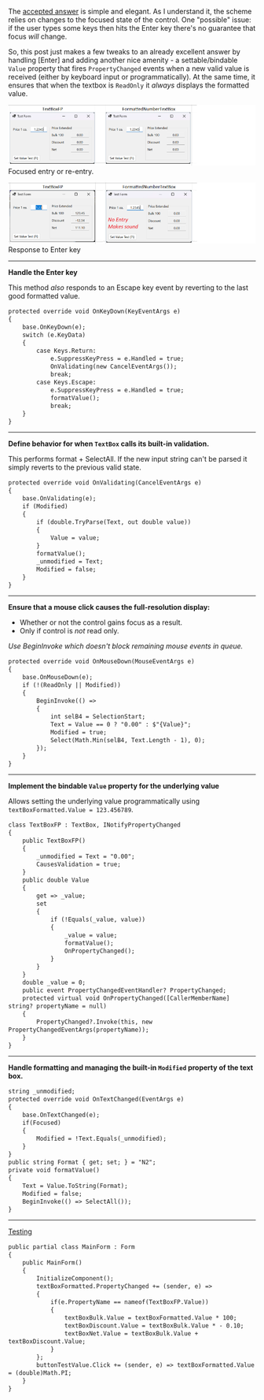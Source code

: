 The [accepted answer](https://stackoverflow.com/a/74894995/5438626) is simple and elegant. As I understand it, the scheme relies on changes to the focused state of the control. One "possible" issue: if the user types some keys then hits the Enter key there's no guarantee that focus _will_ change. 

So, this post just makes a few tweaks to an already excellent answer by handling [Enter] and adding another nice amenity - a settable/bindable `Value` property that fires `PropertyChanged` events when a new valid value is received (either by keyboard input or programmatically). At the same time, it ensures that when the textbox is `ReadOnly` it _always_ displays the formatted value.
    
![screenshot](https://github.com/IVSoftware/textbox-for-floating-point/blob/master/formatted-textbox/Screenshots/single.focused-entry.png)
Focused entry or re-entry.

![screenshot](https://github.com/IVSoftware/textbox-for-floating-point/blob/master/formatted-textbox/Screenshots/single.validate.png)
Response to Enter key

***
**Handle the Enter key**

This method _also_ responds to an Escape key event by reverting to the last good formatted value.

    protected override void OnKeyDown(KeyEventArgs e)
    {
        base.OnKeyDown(e);
        switch (e.KeyData)
        {
            case Keys.Return:
                e.SuppressKeyPress = e.Handled = true;
                OnValidating(new CancelEventArgs());
                break;
            case Keys.Escape:
                e.SuppressKeyPress = e.Handled = true;
                formatValue();
                break;
        }
    }


***
**Define behavior for when `TextBox` calls its built-in validation.**

This performs format + SelectAll. If the new input string can't be parsed it simply reverts to the previous valid state.

    protected override void OnValidating(CancelEventArgs e)
    {
        base.OnValidating(e);
        if (Modified)
        {
            if (double.TryParse(Text, out double value))
            {
                Value = value;
            }
            formatValue();
            _unmodified = Text;
            Modified = false;
        }
    }

***
**Ensure that a mouse click causes the full-resolution display:**

- Whether or not the control gains focus as a result.
- Only if control is _not_ read only.

_Use BeginInvoke which doesn't block remaining mouse events in queue._

    protected override void OnMouseDown(MouseEventArgs e)
    {
        base.OnMouseDown(e);
        if (!(ReadOnly || Modified))
        {
            BeginInvoke(() =>
            {
                int selB4 = SelectionStart;
                Text = Value == 0 ? "0.00" : $"{Value}";
                Modified = true;
                Select(Math.Min(selB4, Text.Length - 1), 0);
            });
        }
    }

***
**Implement the bindable `Value` property for the underlying value**

Allows setting the underlying value programmatically using  `textBoxFormatted.Value = 123.456789`.

    class TextBoxFP : TextBox, INotifyPropertyChanged
    {
        public TextBoxFP()
        {
            _unmodified = Text = "0.00";
            CausesValidation = true;
        }
        public double Value  
        {
            get => _value;
            set
            {
                if (!Equals(_value, value))
                {
                    _value = value;
                    formatValue();
                    OnPropertyChanged();
                }
            }
        }
        double _value = 0;    
        public event PropertyChangedEventHandler? PropertyChanged;
        protected virtual void OnPropertyChanged([CallerMemberName] string? propertyName = null)
        {
            PropertyChanged?.Invoke(this, new PropertyChangedEventArgs(propertyName));
        }
    }

***
**Handle formatting and managing the built-in `Modified` property of the text box.**

    string _unmodified;
    protected override void OnTextChanged(EventArgs e)
    {
        base.OnTextChanged(e);
        if(Focused)
        {
            Modified = !Text.Equals(_unmodified);
        }
    }
    public string Format { get; set; } = "N2";
    private void formatValue()
    {
        Text = Value.ToString(Format);
        Modified = false;
        BeginInvoke(() => SelectAll());
    }

***
[Testing](https://github.com/IVSoftware/textbox-for-floating-point.git)

    public partial class MainForm : Form
    {
        public MainForm()
        {
            InitializeComponent();
            textBoxFormatted.PropertyChanged += (sender, e) =>
            {
                if(e.PropertyName == nameof(TextBoxFP.Value))
                {
                    textBoxBulk.Value = textBoxFormatted.Value * 100;
                    textBoxDiscount.Value = textBoxBulk.Value * - 0.10;
                    textBoxNet.Value = textBoxBulk.Value + textBoxDiscount.Value;
                }
            };
            buttonTestValue.Click += (sender, e) => textBoxFormatted.Value = (double)Math.PI;
        }
    }

  [1]: https://i.stack.imgur.com/NiaLd.png